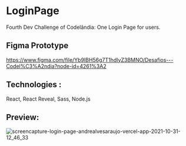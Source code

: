 # LoginPage

Fourth Dev Challenge of Codelândia: One Login Page for users.

## Figma Prototype

https://www.figma.com/file/Yb9IBH56g7T1hdIyZ3BMNO/Desafios---Codel%C3%A2ndia?node-id=4261%3A2

## Technologies :
React, React Reveal, Sass, Node.js

## Preview:

![screencapture-login-page-andrealvesaraujo-vercel-app-2021-10-31-12_46_33](https://user-images.githubusercontent.com/18336972/139660733-54e8e09b-d688-4ef3-aae5-99ea9dbe26a4.png)
